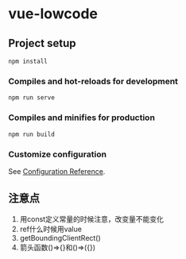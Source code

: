 # vue-lowcode

## Project setup
```
npm install
```

### Compiles and hot-reloads for development
```
npm run serve
```

### Compiles and minifies for production
```
npm run build
```

### Customize configuration
See [Configuration Reference](https://cli.vuejs.org/config/).



## 注意点

1. 用const定义常量的时候注意，改变量不能变化
2. ref什么时候用value
3. getBoundingClientRect()
4. 箭头函数()=>{}和()=>({})